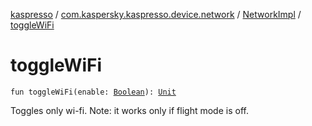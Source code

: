 [kaspresso](../../index.md) / [com.kaspersky.kaspresso.device.network](../index.md) / [NetworkImpl](index.md) / [toggleWiFi](./toggle-wi-fi.md)

# toggleWiFi

`fun toggleWiFi(enable: `[`Boolean`](https://kotlinlang.org/api/latest/jvm/stdlib/kotlin/-boolean/index.html)`): `[`Unit`](https://kotlinlang.org/api/latest/jvm/stdlib/kotlin/-unit/index.html)

Toggles only wi-fi. Note: it works only if flight mode is off.

